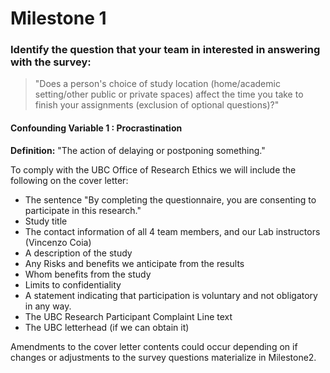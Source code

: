 # Milestone 1


### Identify the question that your team in interested in answering with the survey:

> "Does a person's choice of study location (home/academic setting/other public or private spaces) affect the time you take to finish your assignments (exclusion of optional questions)?"

#### Confounding Variable 1 : Procrastination

**Definition:** "The action of delaying or postponing something."

To comply with the UBC Office of Research Ethics we will include the following on the cover letter:

* The sentence "By completing the questionnaire, you are consenting to participate in this research."
* Study title
* The contact information of all 4 team members, and our Lab instructors (Vincenzo Coia)
* A description of the study
* Any Risks and benefits we anticipate from the results
* Whom benefits from the study
* Limits to confidentiality
* A statement indicating that participation is voluntary and not obligatory in any way.
* The UBC Research Participant Complaint Line text
* The UBC letterhead (if we can obtain it)

Amendments to the cover letter contents could occur depending on if changes or adjustments to the survey questions materialize in Milestone2.
